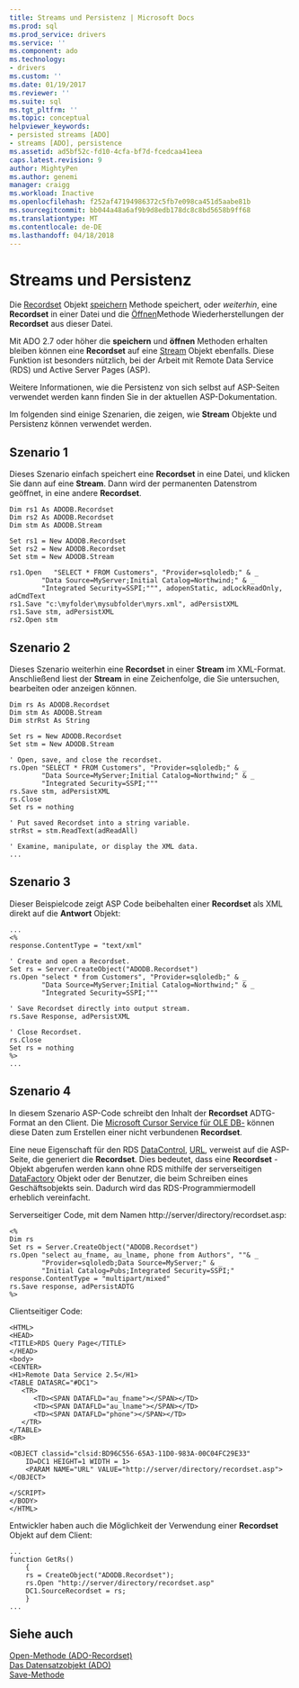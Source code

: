 ```yaml
---
title: Streams und Persistenz | Microsoft Docs
ms.prod: sql
ms.prod_service: drivers
ms.service: ''
ms.component: ado
ms.technology:
- drivers
ms.custom: ''
ms.date: 01/19/2017
ms.reviewer: ''
ms.suite: sql
ms.tgt_pltfrm: ''
ms.topic: conceptual
helpviewer_keywords:
- persisted streams [ADO]
- streams [ADO], persistence
ms.assetid: ad5bf52c-fd10-4cfa-bf7d-fcedcaa41eea
caps.latest.revision: 9
author: MightyPen
ms.author: genemi
manager: craigg
ms.workload: Inactive
ms.openlocfilehash: f252af47194986372c5fb7e098ca451d5aabe81b
ms.sourcegitcommit: bb044a48a6af9b9d8edb178dc8c8bd5658b9ff68
ms.translationtype: MT
ms.contentlocale: de-DE
ms.lasthandoff: 04/18/2018
---
```

# <a name="streams-and-persistence"></a>Streams und Persistenz
Die [Recordset](../../../ado/reference/ado-api/recordset-object-ado.md) Objekt [speichern](../../../ado/reference/ado-api/save-method.md) Methode speichert, oder *weiterhin*, eine **Recordset** in einer Datei und die [Öffnen](../../../ado/reference/ado-api/open-method-ado-recordset.md)Methode Wiederherstellungen der **Recordset** aus dieser Datei.  
  
 Mit ADO 2.7 oder höher die **speichern** und **öffnen** Methoden erhalten bleiben können eine **Recordset** auf eine [Stream](../../../ado/reference/ado-api/stream-object-ado.md) Objekt ebenfalls. Diese Funktion ist besonders nützlich, bei der Arbeit mit Remote Data Service (RDS) und Active Server Pages (ASP).  
  
 Weitere Informationen, wie die Persistenz von sich selbst auf ASP-Seiten verwendet werden kann finden Sie in der aktuellen ASP-Dokumentation.  
  
 Im folgenden sind einige Szenarien, die zeigen, wie **Stream** Objekte und Persistenz können verwendet werden.  
  
## <a name="scenario-1"></a>Szenario 1  
 Dieses Szenario einfach speichert eine **Recordset** in eine Datei, und klicken Sie dann auf eine **Stream**. Dann wird der permanenten Datenstrom geöffnet, in eine andere **Recordset**.  
  
```  
Dim rs1 As ADODB.Recordset  
Dim rs2 As ADODB.Recordset  
Dim stm As ADODB.Stream  
  
Set rs1 = New ADODB.Recordset  
Set rs2 = New ADODB.Recordset  
Set stm = New ADODB.Stream  
  
rs1.Open   "SELECT * FROM Customers", "Provider=sqloledb;" & _  
        "Data Source=MyServer;Initial Catalog=Northwind;" & _  
        "Integrated Security=SSPI;""", adopenStatic, adLockReadOnly, adCmdText  
rs1.Save "c:\myfolder\mysubfolder\myrs.xml", adPersistXML  
rs1.Save stm, adPersistXML  
rs2.Open stm  
```  
  
## <a name="scenario-2"></a>Szenario 2  
 Dieses Szenario weiterhin eine **Recordset** in einer **Stream** im XML-Format. Anschließend liest der **Stream** in eine Zeichenfolge, die Sie untersuchen, bearbeiten oder anzeigen können.  
  
```  
Dim rs As ADODB.Recordset  
Dim stm As ADODB.Stream  
Dim strRst As String  
  
Set rs = New ADODB.Recordset  
Set stm = New ADODB.Stream  
  
' Open, save, and close the recordset.   
rs.Open "SELECT * FROM Customers", "Provider=sqloledb;" & _  
        "Data Source=MyServer;Initial Catalog=Northwind;" & _  
        "Integrated Security=SSPI;"""  
rs.Save stm, adPersistXML  
rs.Close  
Set rs = nothing  
  
' Put saved Recordset into a string variable.  
strRst = stm.ReadText(adReadAll)  
  
' Examine, manipulate, or display the XML data.  
...  
```  
  
## <a name="scenario-3"></a>Szenario 3  
 Dieser Beispielcode zeigt ASP Code beibehalten einer **Recordset** als XML direkt auf die **Antwort** Objekt:  
  
```  
...  
<%  
response.ContentType = "text/xml"  
  
' Create and open a Recordset.  
Set rs = Server.CreateObject("ADODB.Recordset")  
rs.Open "select * from Customers", "Provider=sqloledb;" & _  
        "Data Source=MyServer;Initial Catalog=Northwind;" & _  
        "Integrated Security=SSPI;"""  
  
' Save Recordset directly into output stream.  
rs.Save Response, adPersistXML   
  
' Close Recordset.  
rs.Close  
Set rs = nothing  
%>  
...  
```  
  
## <a name="scenario-4"></a>Szenario 4  
 In diesem Szenario ASP-Code schreibt den Inhalt der **Recordset** ADTG-Format an den Client. Die [Microsoft Cursor Service für OLE DB-](../../../ado/guide/appendixes/microsoft-cursor-service-for-ole-db-ado-service-component.md) können diese Daten zum Erstellen einer nicht verbundenen **Recordset**.  
  
 Eine neue Eigenschaft für den RDS [DataControl](../../../ado/reference/rds-api/datacontrol-object-rds.md), [URL](../../../ado/reference/rds-api/url-property-rds.md), verweist auf die ASP-Seite, die generiert die **Recordset**. Dies bedeutet, dass eine **Recordset** -Objekt abgerufen werden kann ohne RDS mithilfe der serverseitigen [DataFactory](../../../ado/reference/rds-api/datafactory-object-rdsserver.md) Objekt oder der Benutzer, die beim Schreiben eines Geschäftsobjekts sein. Dadurch wird das RDS-Programmiermodell erheblich vereinfacht.  
  
 Serverseitiger Code, mit dem Namen http://server/directory/recordset.asp:  
  
```  
<%  
Dim rs   
Set rs = Server.CreateObject("ADODB.Recordset")  
rs.Open "select au_fname, au_lname, phone from Authors", ""& _  
        "Provider=sqloledb;Data Source=MyServer;" & _  
        "Initial Catalog=Pubs;Integrated Security=SSPI;"  
response.ContentType = "multipart/mixed"  
rs.Save response, adPersistADTG  
%>  
```  
  
 Clientseitiger Code:  
  
```  
<HTML>  
<HEAD>  
<TITLE>RDS Query Page</TITLE>  
</HEAD>  
<body>  
<CENTER>  
<H1>Remote Data Service 2.5</H1>  
<TABLE DATASRC="#DC1">  
   <TR>   
      <TD><SPAN DATAFLD="au_fname"></SPAN></TD>  
      <TD><SPAN DATAFLD="au_lname"></SPAN></TD>  
      <TD><SPAN DATAFLD="phone"></SPAN></TD>  
   </TR>  
</TABLE>  
<BR>  
  
<OBJECT classid="clsid:BD96C556-65A3-11D0-983A-00C04FC29E33"  
    ID=DC1 HEIGHT=1 WIDTH = 1>  
    <PARAM NAME="URL" VALUE="http://server/directory/recordset.asp">  
</OBJECT>  
  
</SCRIPT>  
</BODY>  
</HTML>  
```  
  
 Entwickler haben auch die Möglichkeit der Verwendung einer **Recordset** Objekt auf dem Client:  
  
```  
...  
function GetRs()   
    {  
    rs = CreateObject("ADODB.Recordset");  
    rs.Open "http://server/directory/recordset.asp"  
    DC1.SourceRecordset = rs;  
    }  
...  
```  
  
## <a name="see-also"></a>Siehe auch  
 [Open-Methode (ADO-Recordset)](../../../ado/reference/ado-api/open-method-ado-recordset.md)   
 [Das Datensatzobjekt (ADO)](../../../ado/reference/ado-api/record-object-ado.md)   
 [Save-Methode](../../../ado/reference/ado-api/save-method.md)
